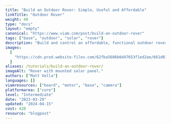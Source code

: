 ```yaml
---
title: "Build an Outdoor Rover: Simple, Useful and Affordable"
linkTitle: "Outdoor Rover"
weight: 40
type: "docs"
layout: "empty"
canonical: "https://www.viam.com/post/build-an-outdoor-rover"
tags: ["base", "outdoor", "solar", "rover"]
description: "Build and control an affordable, functional outdoor rover (choose 3)."
images:
  [
    "https://cdn.prod.website-files.com/62fba5686b6d47653f1ed2ae/661d01ad3ff6d22de8040d6e_completed-rover.jpg",
  ]
aliases: /tutorials/build-an-outdoor-rover/
imageAlt: "Rover with mounted solar panel."
authors: ["Matt Vella"]
languages: []
viamresources: ["board", "motor", "base", "camera"]
platformarea: ["core"]
level: "Intermediate"
date: "2023-03-29"
updated: "2024-04-15"
cost: 420
resource: "blogpost"
---
```

